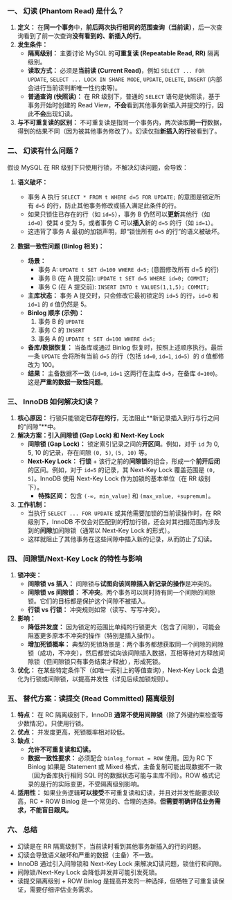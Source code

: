 
### 一、 幻读 (Phantom Read) 是什么？

1.  **定义：** 在**同一个事务**中，**前后两次执行相同的范围查询（当前读）**，后一次查询看到了前一次查询**没有看到的、新插入的行**。
2.  **发生条件：**
    *   **隔离级别：** 主要讨论 MySQL 的**可重复读 (Repeatable Read, RR)** 隔离级别。
    *   **读取方式：** 必须是**当前读 (Current Read)**，例如 `SELECT ... FOR UPDATE`, `SELECT ... LOCK IN SHARE MODE`, `UPDATE`, `DELETE`, `INSERT` (内部会进行当前读判断唯一性约束等)。
    *   **普通查询 (快照读)：** 在 RR 级别下，普通的 `SELECT` 语句是快照读，基于事务开始时创建的 Read View，**不会**看到其他事务新插入并提交的行，因此**不会**出现幻读。
3.  **与不可重复读的区别：** 不可重复读是指同一个事务内，两次读取**同一行**数据，得到的结果不同（因为被其他事务修改了）。幻读仅指**新插入的行**被看到了。

### 二、 幻读有什么问题？

假设 MySQL 在 RR 级别下只使用行锁，不解决幻读问题，会导致：

1.  **语义破坏：**
    *   事务 A 执行 `SELECT * FROM t WHERE d=5 FOR UPDATE;` 的意图是锁定所有 `d=5` 的行，防止其他事务修改或插入满足此条件的行。
    *   如果只锁住已存在的行（如 `id=5`），事务 B 仍然可以**更新**其他行（如 `id=0`）使其 `d` 变为 5，或者事务 C 可以**插入**新的 `d=5` 的行（如 `id=1`）。
    *   这违背了事务 A 最初的加锁声明，即“锁住所有 `d=5` 的行”的语义被破坏。

2.  **数据一致性问题 (Binlog 相关)：**
    *   **场景：**
        *   事务 A: `UPDATE t SET d=100 WHERE d=5;` (意图修改所有 d=5 的行)
        *   事务 B (在 A 提交前): `UPDATE t SET d=5 WHERE id=0; COMMIT;`
        *   事务 C (在 A 提交前): `INSERT INTO t VALUES(1,1,5); COMMIT;`
    *   **主库状态：** 事务 A 提交时，只会修改它最初锁定的 `id=5` 的行，`id=0` 和 `id=1` 的 `d` 值仍然是 5。
    *   **Binlog 顺序 (示例)：**
        1.  事务 B 的 `UPDATE`
        2.  事务 C 的 `INSERT`
        3.  事务 A 的 `UPDATE t SET d=100 WHERE d=5;`
    *   **备库/数据恢复：** 当备库或通过 Binlog 恢复时，按照上述顺序执行。最后一条 `UPDATE` 会将所有当前 `d=5` 的行（包括 `id=0`, `id=1`, `id=5`）的 `d` 值都修改为 100。
    *   **结果：** 主备数据不一致 (`id=0`, `id=1` 这两行在主库 `d=5`，在备库 `d=100`)。这是**严重的数据一致性问题**。

### 三、 InnoDB 如何解决幻读？

1.  **核心原因：** 行锁只能锁定**已存在的行**，无法阻止**新记录插入到行与行之间的“间隙”**中。
2.  **解决方案：引入间隙锁 (Gap Lock) 和 Next-Key Lock**
    *   **间隙锁 (Gap Lock)：** 锁定索引记录之间的**开区间**。例如，对于 `id` 为 0, 5, 10 的记录，存在间隙 `(0, 5)`, `(5, 10)` 等。
    *   **Next-Key Lock：** **行锁** + 该行之前的**间隙锁**的组合，形成一个**前开后闭**的区间。例如，对于 `id=5` 的记录，其 Next-Key Lock 覆盖范围是 `(0, 5]`。InnoDB 使用 Next-Key Lock 作为加锁的基本单位（在 RR 级别下）。
        *   **特殊区间：** 包含 `(-∞, min_value]` 和 `(max_value, +supremum]`。
3.  **工作机制：**
    *   当执行 `SELECT ... FOR UPDATE` 或其他需要加锁的当前读操作时，在 RR 级别下，InnoDB 不仅会对匹配到的**行**加行锁，还会对其扫描范围内涉及到的**间隙**加间隙锁（通常以 Next-Key Lock 的形式）。
    *   这样就阻止了其他事务在这些间隙中插入新的记录，从而防止了幻读。

### 四、 间隙锁/Next-Key Lock 的特性与影响

1.  **锁冲突：**
    *   **间隙锁 vs 插入：** 间隙锁与**试图向该间隙插入新记录的操作**是冲突的。
    *   **间隙锁 vs 间隙锁：** **不冲突**。两个事务可以同时持有同一个间隙的间隙锁。它们的目标都是保护这个间隙不被插入。
    *   **行锁 vs 行锁：** 冲突规则如常（读写、写写冲突）。
2.  **影响：**
    *   **降低并发度：** 因为锁定的范围比单纯的行锁更大（包含了间隙），可能会阻塞更多原本不冲突的操作（特别是插入操作）。
    *   **增加死锁概率：** 典型的死锁场景是：两个事务都想获取同一个间隙的间隙锁（成功，不冲突），然后都尝试向该间隙插入数据，互相等待对方释放间隙锁（但间隙锁只有事务结束才释放），形成死锁。
3.  **优化：** 在某些特定条件下（如唯一索引上的等值查询），Next-Key Lock 会退化为行锁或间隙锁，以提高并发性（详见后续加锁规则）。

### 五、 替代方案：读提交 (Read Committed) 隔离级别

1.  **特点：** 在 RC 隔离级别下，InnoDB **通常不使用间隙锁**（除了外键约束检查等少数情况）。只使用行锁。
2.  **优点：** 并发度更高，死锁概率相对较低。
3.  **缺点：**
    *   **允许不可重复读和幻读。**
    *   **数据一致性要求：** 必须配合 `binlog_format = ROW` 使用。因为 RC 下 Binlog 如果是 Statement 或 Mixed 格式，主备复制可能出现数据不一致（因为备库执行相同 SQL 时的数据状态可能与主库不同）。ROW 格式记录的是行的实际变更，不受隔离级别影响。
4.  **适用性：** 如果业务逻辑**可以接受**不可重复读和幻读，并且对并发性能要求较高，RC + ROW Binlog 是一个常见的、合理的选择。**但需要明确评估业务需求，不能盲目跟风。**

### 六、 总结

*   幻读是在 RR 隔离级别下，当前读时看到其他事务新插入的行的问题。
*   幻读会导致语义破坏和严重的数据（主备）不一致。
*   InnoDB 通过引入间隙锁和 Next-Key Lock 来解决幻读问题，锁住行和间隙。
*   间隙锁/Next-Key Lock 会降低并发并可能引发死锁。
*   读提交隔离级别 + ROW Binlog 是提高并发的一种选择，但牺牲了可重复读保证，需要仔细评估业务需求。
